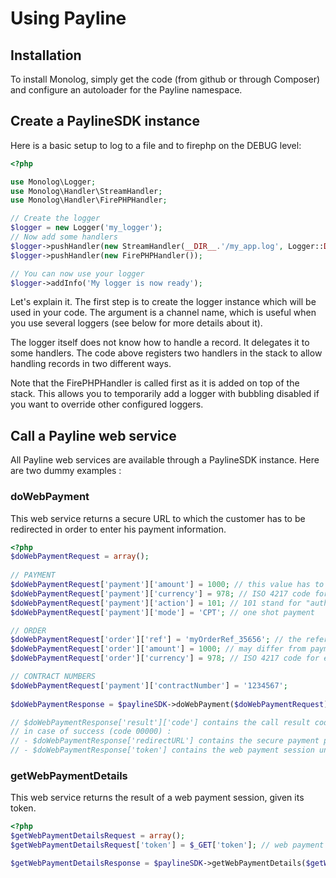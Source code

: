 Using Payline
=============

Installation
------------

To install Monolog, simply get the code (from github or through Composer) and
configure an autoloader for the Payline namespace.


Create a PaylineSDK instance
----------------------------

Here is a basic setup to log to a file and to firephp on the DEBUG level:

```php
<?php

use Monolog\Logger;
use Monolog\Handler\StreamHandler;
use Monolog\Handler\FirePHPHandler;

// Create the logger
$logger = new Logger('my_logger');
// Now add some handlers
$logger->pushHandler(new StreamHandler(__DIR__.'/my_app.log', Logger::DEBUG));
$logger->pushHandler(new FirePHPHandler());

// You can now use your logger
$logger->addInfo('My logger is now ready');
```

Let's explain it. The first step is to create the logger instance which will
be used in your code. The argument is a channel name, which is useful when
you use several loggers (see below for more details about it).

The logger itself does not know how to handle a record. It delegates it to
some handlers. The code above registers two handlers in the stack to allow
handling records in two different ways.

Note that the FirePHPHandler is called first as it is added on top of the
stack. This allows you to temporarily add a logger with bubbling disabled if
you want to override other configured loggers.

Call a Payline web service
--------------------------

All Payline web services are available through a PaylineSDK instance. Here are two dummy examples :

### doWebPayment

This web service returns a secure URL to which the customer has to be redirected in order to enter his payment information.

```php
<?php
$doWebPaymentRequest = array();
    
// PAYMENT
$doWebPaymentRequest['payment']['amount'] = 1000; // this value has to be an integer amount is sent in cents
$doWebPaymentRequest['payment']['currency'] = 978; // ISO 4217 code for euro
$doWebPaymentRequest['payment']['action'] = 101; // 101 stand for "authorization+capture"
$doWebPaymentRequest['payment']['mode'] = 'CPT'; // one shot payment

// ORDER
$doWebPaymentRequest['order']['ref'] = 'myOrderRef_35656'; // the reference of your order
$doWebPaymentRequest['order']['amount'] = 1000; // may differ from payment.amount if currency is different
$doWebPaymentRequest['order']['currency'] = 978; // ISO 4217 code for euro

// CONTRACT NUMBERS
$doWebPaymentRequest['payment']['contractNumber'] = '1234567';
	
$doWebPaymentResponse = $paylineSDK->doWebPayment($doWebPaymentRequest);

// $doWebPaymentResponse['result']['code'] contains the call result code.
// in case of success (code 00000) :
// - $doWebPaymentResponse['redirectURL'] contains the secure payment page URL
// - $doWebPaymentResponse['token'] contains the web payment session unique identifier 

```

### getWebPaymentDetails

This web service returns the result of a web payment session, given its token.

```php
<?php
$getWebPaymentDetailsRequest = array();
$getWebPaymentDetailsRequest['token'] = $_GET['token']; // web payment session unique identifier

$getWebPaymentDetailsResponse = $paylineSDK->getWebPaymentDetails($getWebPaymentDetailsRequest);

```

